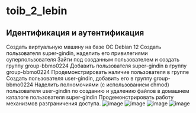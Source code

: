 # toib_2_lebin

## Идентификация и аутентификация
Создать виртуальную машину на базе ОС Debian 12
Создать пользователя super-gindin, наделить его привилегиями суперпользователя
Зайти под созданным пользователем и создать группу group-bbmo0224
Добавить пользователя super-gindin в группу group-bbmo0224
Продемонстрировать наличие пользователя в группе
Создать пользователя user-gindin, добавить его в группу group-bbmo0224
Наделить полномочиями (с использованием chmod) пользователя user-gindin по созданию и удалению файлов в домашнем каталоге пользователя super-gindin
Продемонстрировать работу механизмов разграничения доступа.
![image](https://github.com/user-attachments/assets/c26d6466-6302-4fe7-a9b0-8721ac37b957)
![image](https://github.com/user-attachments/assets/2312bf28-7712-48c7-a3c3-41e98f650ac1)
![image](https://github.com/user-attachments/assets/d5797d48-e5c6-4443-ac71-fed029cf7f1e)
![image](https://github.com/user-attachments/assets/3a2a65cb-f34f-4d6f-8b72-737897dee8c8)
